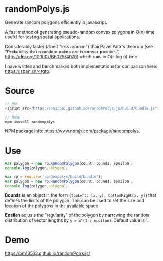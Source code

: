 # randomPolys.js
Generate random polygons efficiently in javascript.

A fast method of generating pseudo-random convex polygons in O(n) time, useful for testing spatial applications.

Considerably faster (albeit "less random") than Pavel Valtr's theorum (see “Probability that n random points are in convex position.”, https://doi.org/10.1007/BF02574070) which runs in O(n log n) time.

I have written and benchmarked both implementations for comparison here: https://jsben.ch/4fgfo.

# Source

```javascript
// URL
<script src="https://bm13563.github.io/randomPolys.js/build/bundle.js"></script>

// NODE
npm install randompolys
```

NPM package info: https://www.npmjs.com/package/randompolys.

# Use

```javascript
var polygon = new rp.RandomPolygon(count, bounds, epsilon);
console.log(polygon.polygon);

var rp = require('randompolys/build/bundle');
var polygon = new rp.RandomPolygon(count, bounds, epsilon);
console.log(polygon.polygon);
```
**Bounds** is an object in the form `{topLeft: [x, y], bottomRight[x, y]}` that defines the limits of the polygon. This can be used to set the size and location of the polygons in the available space

**Epsilon** adjusts the "regularity" of the polygon by narrowing the random distribution of vector lengths by ```y = x^(1 / epsilon)```. Default value is 1.

# Demo
https://bm13563.github.io/randomPolys.js/